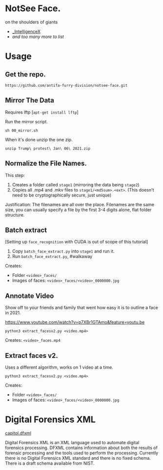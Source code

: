 # NotSee Face.

on the shoulders of giants

- [_IntelligenceX](https://twitter.com/_IntelligenceX/status/1346967229187952644)
- *and too many more to list*

# Usage

## Get the repo.

    https://github.com/antifa-furry-division/notsee-face.git

## Mirror The Data

Requires lftp [`apt-get install lftp`]

Run the mirror script.

    sh 00_mirror.sh
    
When it's done unzip the one zip.

`unzip Trump\ protest\ Jan\ 06\ 2021.zip`

## Normalize the File Names.

This step:

1. Creates a folder called `stage1` (mirroring the data being `stage2`)
1. Copies all .mp4 and .mkv files to `stage1/<md5sum>.<ext>`. (This doesn't need to be cryptographically secure, just unique)

Justification: The filenames are all over the place. Filenames are the same size, you can usually specify a file by the first 3-4 digits alone, flat folder structure.
 
## Batch extract 

[Setting up `face_recognition` with CUDA is out of scope of this tutorial]

1. Copy `batch_face_extract.py` into `stage1` and run it.
1. Run `batch_face_extract.py`, #walkaway

Creates:

- Folder `<video>_faces/`
- Images of faces: `<video>_faces/<video>_0000000.jpg`
  

## Annotate Video

Show off to your friends and family that went how easy it is to outline a face in 2021.

https://www.youtube.com/watch?v=p7XBr1GTAmo&feature=youtu.be

    python3 extract_facesv2.py <video.mp4>
   
Creates: `<video>_faces.mp4`


## Extract faces v2.

Uses a different algorithm, works on 1 video at a time.

    python3 extract_facesv2.py <video.mp4>
   
Creates:

- Folder `<video>_faces/`
- Images of faces: `<video>_faces/<video>_0000000.jpg`
   
# Digital Forensics XML

[capitol.dfxml](https://github.com/antifa-furry-division/notsee-face/blob/main/capitol.dfxml)

Digital Forensics XML is an XML language used to automate digital forensics processing. DFXML contains information about both the results of forensic processing and the tools used to perform the processing. Currently there is no Digital Forensics XML standard and there is no fixed schema. There is a draft schema available from NIST.
